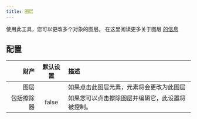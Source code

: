 ```yaml
---
title: 图层
---
```


使用此工具，您可以更改多个对象的图层。 在这里阅读更多关于图层 [的信息](../layers.md)

## 配置

|    财产 | 默认设置  | 描述                       |
| -----:|:-----:|:------------------------ |
|    图层 |       | 如果点击此图层元素，元素将会更改为此图层     |
| 包括擦除器 | false | 如果您可以点击擦除图层并编辑它，此设置将被控制。 |
